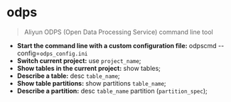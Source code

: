 # odps
> Aliyun ODPS (Open Data Processing Service) command line tool
- **Start the command line with a custom configuration file:**
odpscmd --config=`odps_config.ini`
- **Switch current project:**
use `project_name`;
- **Show tables in the current project:**
show tables;
- **Describe a table:**
desc `table_name`;
- **Show table partitions:**
show partitions `table_name`;
- **Describe a partition:**
desc `table_name` partition (`partition_spec`);

